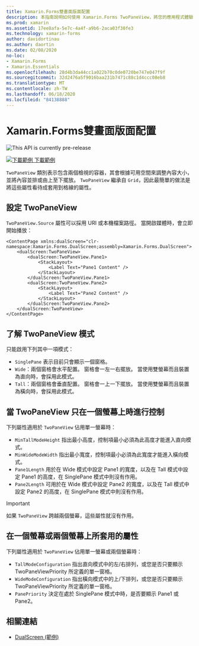 ```yaml
---
title: Xamarin.Forms雙畫面版面配置
description: 本指南說明如何使用 Xamarin.Forms TwoPaneView，將您的應用程式體驗優化，例如 Surface 雙核處理器技術和 Surface Neo 等雙畫面裝置。
ms.prod: xamarin
ms.assetid: 17ee8afa-5e7c-4a4f-a9b6-2aca03f30fe3
ms.technology: xamarin-forms
author: davidortinau
ms.author: daortin
ms.date: 02/08/2020
no-loc:
- Xamarin.Forms
- Xamarin.Essentials
ms.openlocfilehash: 28d4b3da44cc1a022b70c0de0720be747e047f9f
ms.sourcegitcommit: 32d2476a5f9016baa231b7471c88c1d4ccc08eb8
ms.translationtype: MT
ms.contentlocale: zh-TW
ms.lasthandoff: 06/18/2020
ms.locfileid: "84138888"
---
```

# <a name="xamarinforms-dual-screen-layout"></a>Xamarin.Forms雙畫面版面配置

![](~/media/shared/preview.png "This API is currently pre-release")

[![下載範例 ](~/media/shared/download.png) 下載範例](https://docs.microsoft.com/samples/xamarin/xamarin-forms-samples/userinterface-dualscreendemos/)

`TwoPaneView` 類別表示包含兩個檢視的容器，其會根據可用空間來調整內容大小，並將內容並排或由上至下擺放。 `TwoPaneView` 繼承自 `Grid`，因此最簡單的做法是將這些屬性看待成套用到格線的屬性。

## <a name="set-up-twopaneview"></a>設定 TwoPaneView

`TwoPaneView.Source` 屬性可以採用 URI 或本機檔案路徑。 當開啟媒體時，會立即開始播放：

```xaml
<ContentPage xmlns:dualScreen="clr-namespace:Xamarin.Forms.DualScreen;assembly=Xamarin.Forms.DualScreen">
    <dualScreen:TwoPaneView>
        <dualScreen:TwoPaneView.Pane1>
            <StackLayout>
                <Label Text="Pane1 Content" />
            </StackLayout>
        </dualScreen:TwoPaneView.Pane1>
        <dualScreen:TwoPaneView.Pane2>
            <StackLayout>
                <Label Text="Pane2 Content" />
            </StackLayout>
        </dualScreen:TwoPaneView.Pane2>
    </dualScreen:TwoPaneView>
</ContentPage>
```

## <a name="understand-twopaneview-modes"></a>了解 TwoPaneView 模式

只能啟用下列其中一項模式：

- `SinglePane` 表示目前只會顯示一個窗格。
- `Wide`：兩個窗格會水平配置。 窗格會一左一右擺放。 當使用雙螢幕而且裝置為直向時，會採用此模式。
- `Tall`：兩個窗格會垂直配置。 窗格會一上一下擺放。 當使用雙螢幕而且裝置為橫向時，會採用此模式。

## <a name="control-twopaneview-when-its-only-on-one-screen"></a>當 TwoPaneView 只在一個螢幕上時進行控制

下列屬性適用於 `TwoPaneView` 佔用單一螢幕時：

- `MinTallModeHeight` 指出最小高度，控制項最小必須為此高度才能進入直向模式。
- `MinWideModeWidth` 指出最小寬度，控制項最小必須為此寬度才能進入橫向模式。
- `Pane1Length` 用於在 Wide 模式中設定 Pane1 的寬度，以及在 Tall 模式中設定 Pane1 的高度，在 SinglePane 模式中則沒有作用。
- `Pane2Length` 可用於在 Wide 模式中設定 Pane2 的寬度，以及在 Tall 模式中設定 Pane2 的高度，在 SinglePane 模式中則沒有作用。

> [!IMPORTANT]
> 如果 `TwoPaneView` 跨越兩個螢幕，這些屬性就沒有作用。

## <a name="properties-that-apply-when-on-one-screen-or-two"></a>在一個螢幕或兩個螢幕上所套用的屬性

下列屬性適用於 `TwoPaneView` 佔用單一螢幕或兩個螢幕時：

- `TallModeConfiguration` 指出直向模式中的左/右排列，或您是否只要顯示 TwoPaneViewPriority 所定義的單一窗格。
- `WideModeConfiguration` 指出橫向模式中的上/下排列，或您是否只要顯示 TwoPaneViewPriority 所定義的單一窗格。
- `PanePriority` 決定在處於 SinglePane 模式中時，是否要顯示 Pane1 或 Pane2。

## <a name="related-links"></a>相關連結

- [DualScreen (範例)](https://docs.microsoft.com/samples/xamarin/xamarin-forms-samples/userinterface-dualscreendemos/)
